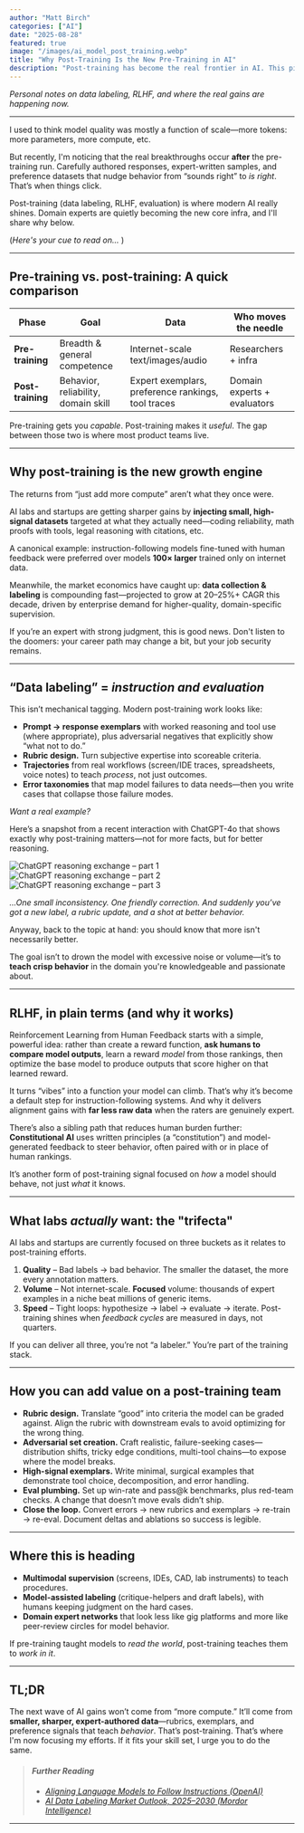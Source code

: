 ```yaml
---
author: "Matt Birch"
categories: ["AI"]
date: "2025-08-28"
featured: true
image: "/images/ai_model_post_training.webp"
title: "Why Post-Training Is the New Pre-Training in AI"
description: "Post-training has become the real frontier in AI. This piece breaks down why data labeling and RLHF matter more than ever—and why domain experts now drive the biggest gains."
---
```


_Personal notes on data labeling, RLHF, and where the real gains are happening now._

---

I used to think model quality was mostly a function of scale—more tokens: more parameters, more compute, etc.

But recently, I'm noticing that the real breakthroughs occur **after** the pre-training run. Carefully authored responses, expert-written samples, and preference datasets that nudge behavior from “sounds right” to _is right_. That’s when things click.

Post-training (data labeling, RLHF, evaluation) is where modern AI really shines. Domain experts are quietly becoming the new core infra, and I'll share why below.

(_Here's your cue to read on..._ )

---

## Pre-training vs. post-training: A quick comparison

| Phase             | Goal                                | Data                                               | Who moves the needle        |
| ----------------- | ----------------------------------- | -------------------------------------------------- | --------------------------- |
| **Pre-training**  | Breadth & general competence        | Internet-scale text/images/audio                   | Researchers + infra         |
| **Post-training** | Behavior, reliability, domain skill | Expert exemplars, preference rankings, tool traces | Domain experts + evaluators |

Pre-training gets you _capable_. Post-training makes it _useful_. The gap between those two is where most product teams live.

---

## Why post-training is the new growth engine

The returns from “just add more compute” aren’t what they once were.

AI labs and startups are getting sharper gains by **injecting small, high-signal datasets** targeted at what they actually need—coding reliability, math proofs with tools, legal reasoning with citations, etc.

A canonical example: instruction-following models fine-tuned with human feedback were preferred over models **100× larger** trained only on internet data.

Meanwhile, the market economics have caught up: **data collection & labeling** is compounding fast—projected to grow at 20–25%+ CAGR this decade, driven by enterprise demand for higher-quality, domain-specific supervision.

If you’re an expert with strong judgment, this is good news. Don't listen to the doomers: your career path may change a bit, but your job security remains.

---

## “Data labeling” = _instruction and evaluation_

This isn’t mechanical tagging. Modern post-training work looks like:

- **Prompt → response exemplars** with worked reasoning and tool use (where appropriate), plus adversarial negatives that explicitly show “what not to do.”
- **Rubric design.** Turn subjective expertise into scoreable criteria.
- **Trajectories** from real workflows (screen/IDE traces, spreadsheets, voice notes) to teach _process_, not just outcomes.
- **Error taxonomies** that map model failures to data needs—then you write cases that collapse those failure modes.

_Want a real example?_

Here’s a snapshot from a recent interaction with ChatGPT-4o that shows exactly why post-training matters—not for more facts, but for better reasoning.

![ChatGPT reasoning exchange – part 1](/images/chatgpt-reasoning-exchange-1.webp)  
![ChatGPT reasoning exchange – part 2](/images/chatgpt-reasoning-exchange-2.webp)  
![ChatGPT reasoning exchange – part 3](/images/chatgpt-reasoning-exchange-3.webp)

_...One small inconsistency. One friendly correction. And suddenly you’ve got a new label, a rubric update, and a shot at better behavior._

Anyway, back to the topic at hand: you should know that more isn't necessarily better.

The goal isn’t to drown the model with excessive noise or volume—it’s to **teach crisp behavior** in the domain you're knowledgeable and passionate about.

---

## RLHF, in plain terms (and why it works)

Reinforcement Learning from Human Feedback starts with a simple, powerful idea: rather than create a reward function, **ask humans to compare model outputs**, learn a reward _model_ from those rankings, then optimize the base model to produce outputs that score higher on that learned reward.

It turns “vibes” into a function your model can climb. That’s why it’s become a default step for instruction-following systems. And why it delivers alignment gains with **far less raw data** when the raters are genuinely expert.

There’s also a sibling path that reduces human burden further: **Constitutional AI** uses written principles (a “constitution”) and model-generated feedback to steer behavior, often paired with or in place of human rankings.

It’s another form of post-training signal focused on _how_ a model should behave, not just _what_ it knows.

---

## What labs _actually_ want: the "trifecta"

AI labs and startups are currently focused on three buckets as it relates to post-training efforts.

1. **Quality** – Bad labels → bad behavior. The smaller the dataset, the more every annotation matters.
2. **Volume** – Not internet-scale. **Focused** volume: thousands of expert examples in a niche beat millions of generic items.
3. **Speed** – Tight loops: hypothesize → label → evaluate → iterate. Post-training shines when _feedback cycles_ are measured in days, not quarters.

If you can deliver all three, you’re not “a labeler.” You’re part of the training stack.

---

## How you can add value on a post-training team

- **Rubric design.** Translate “good” into criteria the model can be graded against. Align the rubric with downstream evals to avoid optimizing for the wrong thing.
- **Adversarial set creation.** Craft realistic, failure-seeking cases—distribution shifts, tricky edge conditions, multi-tool chains—to expose where the model breaks.
- **High-signal exemplars.** Write minimal, surgical examples that demonstrate tool choice, decomposition, and error handling.
- **Eval plumbing.** Set up win-rate and pass@k benchmarks, plus red-team checks. A change that doesn’t move evals didn’t ship.
- **Close the loop.** Convert errors → new rubrics and exemplars → re-train → re-eval. Document deltas and ablations so success is legible.

---

## Where this is heading

- **Multimodal supervision** (screens, IDEs, CAD, lab instruments) to teach procedures.
- **Model-assisted labeling** (critique-helpers and draft labels), with humans keeping judgment on the hard cases.
- **Domain expert networks** that look less like gig platforms and more like peer-review circles for model behavior.

If pre-training taught models to _read the world_, post-training teaches them to _work in it_.

---

## TL;DR

The next wave of AI gains won’t come from “more compute.” It’ll come from **smaller, sharper, expert-authored data**—rubrics, exemplars, and preference signals that teach _behavior_. That’s post-training. That’s where I'm now focusing my efforts. If it fits your skill set, I urge you to do the same.

> #### _Further Reading_
>
> - _[Aligning Language Models to Follow Instructions (OpenAI)](https://arxiv.org/abs/2203.02155)_
> - _[AI Data Labeling Market Outlook, 2025–2030 (Mordor Intelligence)](https://www.mordorintelligence.com/industry-reports/ai-data-labeling-market)_

---
